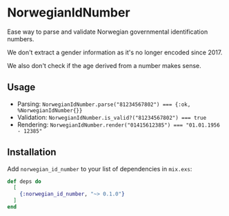 # NorwegianIdNumber

Ease way to parse and validate Norwegian governmental identification numbers.

We don't extract a gender information as it's no longer encoded since 2017.

We also don't check if the age derived from a number makes sense.

## Usage

* Parsing: `NorwegianIdNumber.parse("81234567802") === {:ok, %NorwegianIdNumber{}}`
* Validation: `NorwegianIdNumber.is_valid?("81234567802") === true`
* Rendering: `NorwegianIdNumber.render("01415612385") === "01.01.1956 - 12385"`

## Installation

Add `norwegian_id_number` to your list of dependencies in `mix.exs`:

```elixir
def deps do
  [
    {:norwegian_id_number, "~> 0.1.0"}
  ]
end
```
